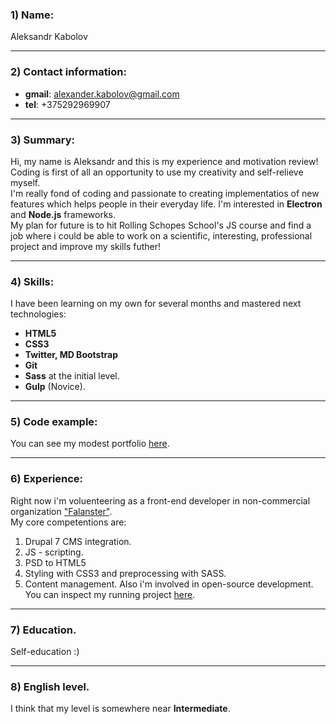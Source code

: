 ### 1) Name:
Aleksandr Kabolov
***
### 2) Contact information:
  - **gmail**: alexander.kabolov@gmail.com
  - **tel**: +375292969907 
***
### 3) Summary:
Hi, my name is Aleksandr and this is my experience and motivation review!
Coding is first of all an opportunity to use my creativity and self-relieve myself.  
I'm really fond of coding and passionate to creating implementatios of new features
which helps people in their everyday life. I'm interested in **Electron** and **Node.js** frameworks.   
My plan for future is to hit Rolling Schopes School's JS course and find a job where i could be
able to work on a scientific, interesting, professional project and improve my skills futher!  
***
### 4) Skills:
I have been learning on my own for several months and mastered next technologies:
  - **HTML5**
  - **CSS3**
  - **Twitter, MD Bootstrap**
  - **Git**
  - **Sass** at the initial level.
  - **Gulp** (Novice). 
***
### 5) Code example:
You can see my modest portfolio [here](https://drive.google.com/open?id=1li31QnBbGr698oPo0DLdinTdPPNbD2u2).  
***
### 6) Experience:
Right now i'm voluenteering as a front-end developer in non-commercial organization ["Falanster"](https://dev.by/news/chem-zanimayutsya-it-volontyory-v-minske).   
My core competentions are:
  1. Drupal 7 CMS integration.
  2. JS - scripting.
  3. PSD to HTML5
  4. Styling with CSS3 and preprocessing with SASS.
  5. Content management.
Also i'm involved in open-source development.  
You can inspect my running project [here](https://github.com/ossset/devfalanster).
***
### 7) Education.
Self-education :)
***
### 8) English level.
I think that my level is somewhere near **Intermediate**.
